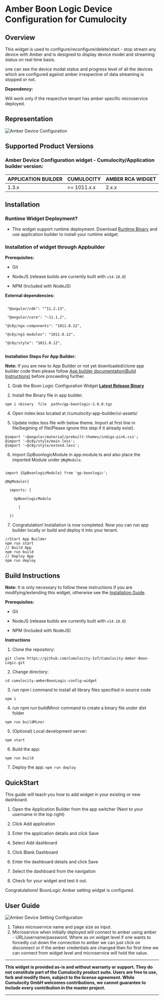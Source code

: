 # Amber Boon Logic Device Configuration for Cumulocity


## Overview

This widget is used to configure/reconfigure/delete/start - stop stream any device with Amber and is designed to display device model and streaming status on real time basis.

one can see the device modal status and progress level of all the devices which are configured against amber irrespective of data streaming is stopped or not.

**Dependency:**

Will work only if the respective tenant has amber specific microservice deployed.

## Representation

![Amber Device Configuration](https://user-images.githubusercontent.com/24636020/182811678-ac8df8c7-b368-4fdd-8f70-c2c40f6005aa.PNG)


## Supported Product Versions

###  Amber Device Configuration widget - Cumulocity/Application builder version:

|APPLICATION BUILDER | CUMULOCITY | AMBER RCA  WIDGET |
|--------------------|------------|-------------------|
| 1.3.x              | >= 1011.x.x| 2.x.x             |


## Installation

### Runtime Widget Deployment?

* This widget support runtime deployment. Download [Runtime Binary](https://github.com/Cumulocity-IoT/Cumulocity-Amber-Boon-Logic/releases/download/2.0.0/boonlogic-config-runtime-widget-2.0.0.zip) and use application builder to install your runtime widget.

### Installation of widget through Appbuilder 

**Prerequisites:**
  
* Git
  
* NodeJS (release builds are currently built with `v14.18.0`)
  
* NPM (Included with NodeJS)
  
**External dependencies:**

```

 "@angular/cdk": "^11.2.13",

 "@angular/core": "~11.1.2",

"@c8y/ngx-components": "1011.0.12",

"@c8y/ng1-modules": "1011.0.12",

"@c8y/style": "1011.0.12",


```

**Installation Steps For App Builder:**

**Note:** If you are new to App Builder or not yet downloaded/clone app builder code then please follow [App builder documentation(Build Instructions)](https://github.com/Cumulocity-IoT/cumulocity-app-builder) before proceeding further.

1. Grab the Boon Logic Configuration Widget **[Latest Release Binary](https://github.com/Cumulocity-IoT/Cumulocity-Amber-Boon-Logic/releases/download/2.0.0/gp-boonlogic-2.0.0.tgz)**

3. Install the Binary file in app builder.

```
npm i <binary  file  path>/gp-boonlogic-2.0.0.tgz
```
4. Open index.less located at /cumulocity-app-builder/ui-assets/

5. Update index.less file with below theme. Import at first line in file/begining of file(Please ignore this step if it already exist).

```
@import '~@angular/material/prebuilt-themes/indigo-pink.css';
@import '~@c8y/style/main.less';
@import '~@c8y/style/extend.less';
```
6. Import GpBoonlogicModule in app.module.ts and also place the imported Module under `@NgModule`.

```

import {GpBoonlogicModule} from 'gp-boonlogic';

@NgModule({

  imports: [

    GpBoonlogicModule    

      ]

  })

```

7.  Congratulation! Installation is now completed. Now you can run app builder locally or build and deploy it into your tenant.
  
```
//Start App Builder
npm run start
// Build App
npm run build
// Deploy App
npm run deploy
```
## Build Instructions
  
**Note:** It is only necessary to follow these instructions if you are modifying/extending this widget, otherwise see the [Installation Guide](#Installation).
  
**Prerequisites:**
  
* Git
  
* NodeJS (release builds are currently built with `v14.18.0`)
  
* NPM (Included with NodeJS)

**Instructions**

1. Clone the repository:
```
git clone https://github.com/Cumulocity-IoT/Cumulocity-Amber-Boon-Logic.git
```
2. Change directory:

  ```cd cumulocity-amberBoonLogic-config-widget```

3. run npm i command to install all library files specified in source code

  ```npm i ``` 

4. run npm run buildMinor command to create a binary file under dist folder

  ```npm run buildMinor ``` 

5. (Optional) Local development server:
  
  ```npm start```

6. Build the app:

  ```npm run build```

7. Deploy the app:
  ```npm run deploy```

## QuickStart
This guide will teach you how to add widget in your existing or new dashboard.

1. Open the Application Builder from the app switcher (Next to your username in the top right)

2. Click Add application

3. Enter the application details and click Save

4. Select Add dashboard

5. Click Blank Dashboard

6. Enter the dashboard details and click Save

7. Select the dashboard from the navigation

8. Check for your widget and test it out.



Congratulations! BoonLogic Amber setting widget is configured.


## User Guide

![Amber Device Setting Configuration](https://user-images.githubusercontent.com/24636020/182811792-07a53d74-0dcc-4578-9f31-eccf73757b46.PNG)

1. Takes microservice name and page size as input.
2. Microservice when initially deployed will connect to amber using amber - URL/username/password. Where as on widget level if one wants to forcedly cut down the connection to amber we can just click on disconnect or if the amber credentials are changed then for first time we can connect from widget level and microservice will hold the value.

------------------------------
  
  
**This widget is provided as-is and without warranty or support. They do not constitute part of the Cumulocity product suite. Users are free to use, fork and modify them, subject to the license agreement. While Cumulocity GmbH welcomes contributions, we cannot guarantee to include every contribution in the master project.**
  
_____________________

